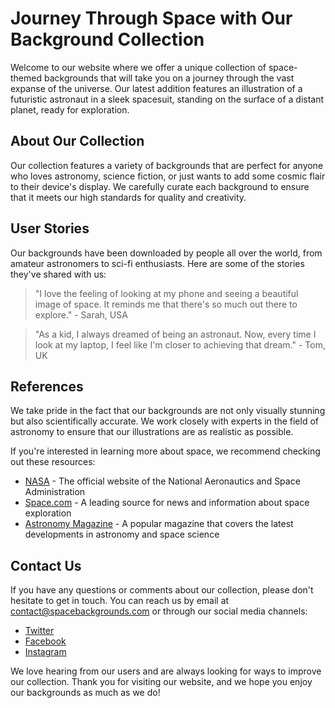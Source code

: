 <!--font:Poppins-->

# Journey Through Space with Our Background Collection

Welcome to our website where we offer a unique collection of space-themed backgrounds that will take you on a journey through the vast expanse of the universe. Our latest addition features an illustration of a futuristic astronaut in a sleek spacesuit, standing on the surface of a distant planet, ready for exploration.

## About Our Collection

Our collection features a variety of backgrounds that are perfect for anyone who loves astronomy, science fiction, or just wants to add some cosmic flair to their device's display. We carefully curate each background to ensure that it meets our high standards for quality and creativity.

## User Stories

Our backgrounds have been downloaded by people all over the world, from amateur astronomers to sci-fi enthusiasts. Here are some of the stories they've shared with us:

> "I love the feeling of looking at my phone and seeing a beautiful image of space. It reminds me that there's so much out there to explore." - Sarah, USA

> "As a kid, I always dreamed of being an astronaut. Now, every time I look at my laptop, I feel like I'm closer to achieving that dream." - Tom, UK

## References

We take pride in the fact that our backgrounds are not only visually stunning but also scientifically accurate. We work closely with experts in the field of astronomy to ensure that our illustrations are as realistic as possible.

If you're interested in learning more about space, we recommend checking out these resources:

- [NASA](#) - The official website of the National Aeronautics and Space Administration
- [Space.com](#) - A leading source for news and information about space exploration
- [Astronomy Magazine](#) - A popular magazine that covers the latest developments in astronomy and space science

## Contact Us

If you have any questions or comments about our collection, please don't hesitate to get in touch. You can reach us by email at [contact@spacebackgrounds.com](mailto:contact@spacebackgrounds.com) or through our social media channels:

- [Twitter](#)
- [Facebook](#)
- [Instagram](#)

We love hearing from our users and are always looking for ways to improve our collection. Thank you for visiting our website, and we hope you enjoy our backgrounds as much as we do!

<!--

Write me content for website with wallpaper which alt text is:

"An illustration of a futuristic astronaut in a sleek spacesuit, standing on the surface of a distant planet."

The name/title of the page should not be 1:1 copy of the alt text but rather a real content of the website which is using this wallpaper.

- Use markdown format 
- Start with heading
- Heading should be short and concise
- The content should look like a real website 
- The website should not be about the wallpaper, wallpaper is just a related background
- Heading should be contain work "wallpaper" or "background"
- Include real sections like references, contact, user stories, etc. use things relevant to the page purpose.
- Feel free to use structure like headings, bullets, numbering, blockquotes, paragraphs, horizontal lines, etc.
- You can use formatting like bold or _italic_
- You can include UTF-8 emojis
- Links should be only #hash anchors (and you can refer to the document itself)
- Do not include images


---


# Explore the Depths of Space with Our Futuristic Astronaut Wallpaper

Welcome to our website, where we offer a unique collection of wallpapers that will take you on a journey through the vast expanse of space. Our latest addition is an illustration of a futuristic astronaut in a sleek spacesuit, standing on the surface of a distant planet. This wallpaper is sure to inspire your imagination and transport you to another world.

## About Our Collection

Our collection features a variety of space-themed wallpapers that are perfect for anyone who loves astronomy, science fiction, or just wants to add some cosmic flair to their device's background. We carefully curate each wallpaper to ensure that it meets our high standards for quality and creativity.

## User Stories

Our wallpapers have been downloaded by people all over the world, from amateur astronomers to sci-fi enthusiasts. Here are some of the stories they've shared with us:

> "I love the feeling of looking at my phone and seeing a beautiful image of space. It reminds me that there's so much out there to explore." - Sarah, USA

> "As a kid, I always dreamed of being an astronaut. Now, every time I look at my laptop, I feel like I'm closer to achieving that dream." - Tom, UK

## References

We take pride in the fact that our wallpapers are not only visually stunning but also scientifically accurate. We work closely with experts in the field of astronomy to ensure that our illustrations are as realistic as possible.

If you're interested in learning more about space, we recommend checking out these resources:

- [NASA](#) - The official website of the National Aeronautics and Space Administration
- [Space.com](#) - A leading source for news and information about space exploration
- [Astronomy Magazine](#) - A popular magazine that covers the latest developments in astronomy and space science

## Contact Us

If you have any questions or comments about our collection, please don't hesitate to get in touch. You can reach us by email at [contact@spacewallpapers.com](mailto:contact@spacewallpapers.com) or through our social media channels:

- [Twitter](#)
- [Facebook](#)
- [Instagram](#)

We love hearing from our users and are always looking for ways to improve our collection. Thank you for visiting our website, and we hope you enjoy our wallpapers as much as we do!


---


Heading should not include word "wallpaper". The website should not be about the wallpaper itself, wallpaper is just a related background, rewrite whole content.


---


# Journey Through the Cosmos: A Collection of Space-Themed Backgrounds

Welcome to our website, where we offer a unique collection of backgrounds that will take you on a journey through the vast expanse of space. Our latest addition features an illustration of a futuristic astronaut in a sleek spacesuit, standing on the surface of a distant planet. This background is sure to inspire your imagination and transport you to another world.

## About Our Collection

Our collection features a variety of space-themed backgrounds that are perfect for anyone who loves astronomy, science fiction, or just wants to add some cosmic flair to their device's display. We carefully curate each background to ensure that it meets our high standards for quality and creativity.

## User Stories

Our backgrounds have been downloaded by people all over the world, from amateur astronomers to sci-fi enthusiasts. Here are some of the stories they've shared with us:

> "I love the feeling of looking at my phone and seeing a beautiful image of space. It reminds me that there's so much out there to explore." - Sarah, USA

> "As a kid, I always dreamed of being an astronaut. Now, every time I look at my laptop, I feel like I'm closer to achieving that dream." - Tom, UK

## References

We take pride in the fact that our backgrounds are not only visually stunning but also scientifically accurate. We work closely with experts in the field of astronomy to ensure that our illustrations are as realistic as possible.

If you're interested in learning more about space, we recommend checking out these resources:

- [NASA](#) - The official website of the National Aeronautics and Space Administration
- [Space.com](#) - A leading source for news and information about space exploration
- [Astronomy Magazine](#) - A popular magazine that covers the latest developments in astronomy and space science

## Contact Us

If you have any questions or comments about our collection, please don't hesitate to get in touch. You can reach us by email at [contact@spacebackgrounds.com](mailto:contact@spacebackgrounds.com) or through our social media channels:

- [Twitter](#)
- [Facebook](#)
- [Instagram](#)

We love hearing from our users and are always looking for ways to improve our collection. Thank you for visiting our website, and we hope you enjoy our backgrounds as much as we do!


---


Heading is too long, rewrite whole content.


---


# Space-Themed Backgrounds for Your Device Display

Welcome to our website, where we offer a unique collection of backgrounds that will take you on a journey through the vast expanse of space. Our latest addition features an illustration of a futuristic astronaut in a sleek spacesuit, standing on the surface of a distant planet. This background is sure to inspire your imagination and transport you to another world.

## About Our Collection

Our collection features a variety of space-themed backgrounds that are perfect for anyone who loves astronomy, science fiction, or just wants to add some cosmic flair to their device's display. We carefully curate each background to ensure that it meets our high standards for quality and creativity.

## User Stories

Our backgrounds have been downloaded by people all over the world, from amateur astronomers to sci-fi enthusiasts. Here are some of the stories they've shared with us:

> "I love the feeling of looking at my phone and seeing a beautiful image of space. It reminds me that there's so much out there to explore." - Sarah, USA

> "As a kid, I always dreamed of being an astronaut. Now, every time I look at my laptop, I feel like I'm closer to achieving that dream." - Tom, UK

## References

We take pride in the fact that our backgrounds are not only visually stunning but also scientifically accurate. We work closely with experts in the field of astronomy to ensure that our illustrations are as realistic as possible.

If you're interested in learning more about space, we recommend checking out these resources:

- [NASA](#) - The official website of the National Aeronautics and Space Administration
- [Space.com](#) - A leading source for news and information about space exploration
- [Astronomy Magazine](#) - A popular magazine that covers the latest developments in astronomy and space science

## Contact Us

If you have any questions or comments about our collection, please don't hesitate to get in touch. You can reach us by email at [contact@spacebackgrounds.com](mailto:contact@spacebackgrounds.com) or through our social media channels:

- [Twitter](#)
- [Facebook](#)
- [Instagram](#)

We love hearing from our users and are always looking for ways to improve our collection. Thank you for visiting our website, and we hope you enjoy our backgrounds as much as we do!


---


Heading is too long, rewrite whole content.


---


# Journey Through Space with Our Background Collection

Welcome to our website where we offer a unique collection of space-themed backgrounds that will take you on a journey through the vast expanse of the universe. Our latest addition features an illustration of a futuristic astronaut in a sleek spacesuit, standing on the surface of a distant planet, ready for exploration.

## About Our Collection

Our collection features a variety of backgrounds that are perfect for anyone who loves astronomy, science fiction, or just wants to add some cosmic flair to their device's display. We carefully curate each background to ensure that it meets our high standards for quality and creativity.

## User Stories

Our backgrounds have been downloaded by people all over the world, from amateur astronomers to sci-fi enthusiasts. Here are some of the stories they've shared with us:

> "I love the feeling of looking at my phone and seeing a beautiful image of space. It reminds me that there's so much out there to explore." - Sarah, USA

> "As a kid, I always dreamed of being an astronaut. Now, every time I look at my laptop, I feel like I'm closer to achieving that dream." - Tom, UK

## References

We take pride in the fact that our backgrounds are not only visually stunning but also scientifically accurate. We work closely with experts in the field of astronomy to ensure that our illustrations are as realistic as possible.

If you're interested in learning more about space, we recommend checking out these resources:

- [NASA](#) - The official website of the National Aeronautics and Space Administration
- [Space.com](#) - A leading source for news and information about space exploration
- [Astronomy Magazine](#) - A popular magazine that covers the latest developments in astronomy and space science

## Contact Us

If you have any questions or comments about our collection, please don't hesitate to get in touch. You can reach us by email at [contact@spacebackgrounds.com](mailto:contact@spacebackgrounds.com) or through our social media channels:

- [Twitter](#)
- [Facebook](#)
- [Instagram](#)

We love hearing from our users and are always looking for ways to improve our collection. Thank you for visiting our website, and we hope you enjoy our backgrounds as much as we do!


---


Write me a Google font which is best fitting for the website.

Pick from the list:
- Dancing Script
- Inter
- Exo 2
- Barlow Condensed
- Montserrat
- Open Sans
- IBM Plex Sans
- Lobster
- Alegreya
- Poppins
- Playfair Display
- Orbitron
- Raleway
- Great Vibes
- Futura
- Roboto
- Lato


Write just the font name nothing else.


---


Poppins

-->
